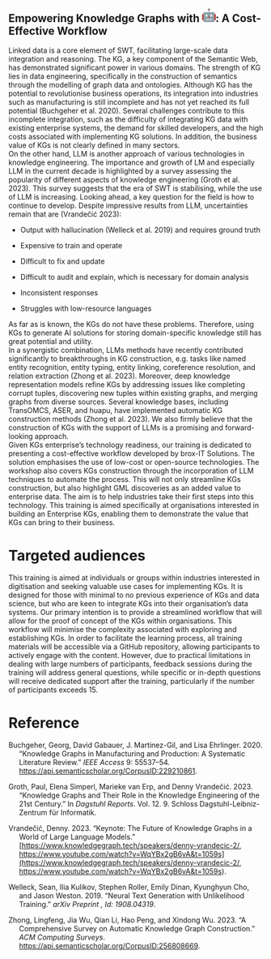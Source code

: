 Empowering Knowledge Graphs with
<img src="images/robot.png" style="width:0.27778in" alt="image" />: A
Cost-Effective Workflow
-------


Linked data is a core element of <span acronym-label="SWT"
acronym-form="singular+short">SWT</span>, facilitating large-scale data
integration and reasoning. The <span acronym-label="KG"
acronym-form="singular+short">KG</span>, a key component of the Semantic
Web, has demonstrated significant power in various domains. The strength
of <span acronym-label="KG" acronym-form="singular+short">KG</span> lies
in data engineering, specifically in the construction of semantics
through the modelling of graph data and ontologies. Although
<span acronym-label="KG" acronym-form="singular+short">KG</span> has the
potential to revolutionise business operations, its integration into
industries such as manufacturing is still incomplete and has not yet
reached its full potential (Buchgeher et al. 2020). Several challenges
contribute to this incomplete integration, such as the difficulty of
integrating <span acronym-label="KG"
acronym-form="singular+short">KG</span> data with existing enterprise
systems, the demand for skilled developers, and the high costs
associated with implementing <span acronym-label="KG"
acronym-form="singular+short">KG</span> solutions. In addition, the
business value of <span acronym-label="KG"
acronym-form="singular+short">KG</span>s is not clearly defined in many
sectors.  
On the other hand, <span acronym-label="LLM"
acronym-form="singular+short">LLM</span> is another approach of various
technologies in knowledge engineering. The importance and growth of
<span acronym-label="LM" acronym-form="singular+short">LM</span> and
especially <span acronym-label="LLM"
acronym-form="singular+short">LLM</span> in the current decade is
highlighted by a survey assessing the popularity of different aspects of
knowledge engineering (Groth et al. 2023). This survey suggests that the
era of <span acronym-label="SWT"
acronym-form="singular+short">SWT</span> is stabilising, while the use
of <span acronym-label="LLM" acronym-form="singular+short">LLM</span> is
increasing. Looking ahead, a key question for the field is how to
continue to develop. Despite impressive results from
<span acronym-label="LLM" acronym-form="singular+short">LLM</span>,
uncertainties remain that are (Vrandečić 2023):  

- Output with hallucination (Welleck et al. 2019) and requires ground
  truth

- Expensive to train and operate

- Difficult to fix and update

- Difficult to audit and explain, which is necessary for domain analysis

- Inconsistent responses

- Struggles with low-resource languages  

As far as is known, the <span acronym-label="KG"
acronym-form="singular+short">KG</span>s do not have these problems.
Therefore, using <span acronym-label="KG"
acronym-form="singular+short">KG</span>s to generate AI solutions for
storing domain-specific knowledge still has great potential and
utility.  
In a synergistic combination, <span acronym-label="LLM"
acronym-form="singular+short">LLM</span>s methods have recently
contributed significantly to breakthroughs in <span acronym-label="KG"
acronym-form="singular+short">KG</span> construction, e.g. tasks like
named entity recognition, entity typing, entity linking, coreference
resolution, and relation extraction (Zhong et al. 2023). Moreover, deep
knowledge representation models refine <span acronym-label="KG"
acronym-form="singular+short">KG</span>s by addressing issues like
completing corrupt tuples, discovering new tuples within existing
graphs, and merging graphs from diverse sources. Several knowledge
bases, including TransOMCS, ASER, and huapu, have implemented automatic
<span acronym-label="KG" acronym-form="singular+short">KG</span>
construction methods (Zhong et al. 2023). We also firmly believe that
the construction of <span acronym-label="KG"
acronym-form="singular+short">KG</span>s with the support of
<span acronym-label="LLM" acronym-form="singular+short">LLM</span>s is a
promising and forward-looking approach.  
Given <span acronym-label="KG" acronym-form="singular+short">KG</span>s
enterprise’s technology readiness, our training is dedicated to
presenting a cost-effective workflow developed by brox-IT Solutions. The
solution emphasises the use of low-cost or open-source technologies. The
workshop also covers <span acronym-label="KG"
acronym-form="singular+short">KG</span>s construction through the
incorporation of <span acronym-label="LLM"
acronym-form="singular+short">LLM</span> techniques to automate the
process. This will not only streamline <span acronym-label="KG"
acronym-form="singular+short">KG</span>s construction, but also
highlight <span acronym-label="GML"
acronym-form="singular+short">GML</span> discoveries as an added value
to enterprise data. The aim is to help industries take their first steps
into this technology. This training is aimed specifically at
organisations interested in building an Enterprise
<span acronym-label="KG" acronym-form="singular+short">KG</span>s,
enabling them to demonstrate the value that <span acronym-label="KG"
acronym-form="singular+short">KG</span>s can bring to their business.  

#  Targeted audiences 

This training is aimed at individuals or groups within industries
interested in digitisation and seeking valuable use cases for
implementing <span acronym-label="KG"
acronym-form="singular+short">KG</span>s. It is designed for those with
minimal to no previous experience of <span acronym-label="KG"
acronym-form="singular+short">KG</span>s and data science, but who are
keen to integrate <span acronym-label="KG"
acronym-form="singular+short">KG</span>s into their organisation’s data
systems. Our primary intention is to provide a streamlined workflow that
will allow for the proof of concept of the <span acronym-label="KG"
acronym-form="singular+short">KG</span>s within organisations. This
workflow will minimise the complexity associated with exploring and
establishing <span acronym-label="KG"
acronym-form="singular+short">KG</span>s. In order to facilitate the
learning process, all training materials will be accessible via a GitHub
repository, allowing participants to actively engage with the content.
However, due to practical limitations in dealing with large numbers of
participants, feedback sessions during the training will address general
questions, while specific or in-depth questions will receive dedicated
support after the training, particularly if the number of participants
exceeds 15.

<div class="acronym">

</div>

# Reference

<div id="refs" class="references csl-bib-body hanging-indent"
entry-spacing="0">

<div id="ref-Buchgeher2020KnowledgeGI" class="csl-entry">

Buchgeher, Georg, David Gabauer, J. Martinez-Gil, and Lisa Ehrlinger.
2020. “Knowledge Graphs in Manufacturing and Production: A Systematic
Literature Review.” *IEEE Access* 9: 55537–54.
<https://api.semanticscholar.org/CorpusID:229210861>.

</div>

<div id="ref-groth2023knowledge" class="csl-entry">

Groth, Paul, Elena Simperl, Marieke van Erp, and Denny Vrandečić. 2023.
“Knowledge Graphs and Their Role in the Knowledge Engineering of the
21st Century.” In *Dagstuhl Reports*. Vol. 12. 9. Schloss
Dagstuhl-Leibniz-Zentrum für Informatik.

</div>

<div id="ref-vrande2023key" class="csl-entry">

Vrandečić, Denny. 2023. “Keynote: The Future of Knowledge Graphs in a
World of Large Language Models.”
[https://www.knowledgegraph.tech/speakers/denny-vrandecic-2/,
https://www.youtube.com/watch?v=WqYBx2gB6vA&t=1059s](https://www.knowledgegraph.tech/speakers/denny-vrandecic-2/, https://www.youtube.com/watch?v=WqYBx2gB6vA&t=1059s).

</div>

<div id="ref-welleck2019neural" class="csl-entry">

Welleck, Sean, Ilia Kulikov, Stephen Roller, Emily Dinan, Kyunghyun Cho,
and Jason Weston. 2019. “Neural Text Generation with Unlikelihood
Training.” *arXiv Preprint , Id: 1908.04319*.

</div>

<div id="ref-Zhong2023ACS" class="csl-entry">

Zhong, Lingfeng, Jia Wu, Qian Li, Hao Peng, and Xindong Wu. 2023. “A
Comprehensive Survey on Automatic Knowledge Graph Construction.” *ACM
Computing Surveys*.
<https://api.semanticscholar.org/CorpusID:256808669>.

</div>

</div>
